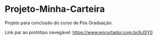 # Projeto-Minha-Carteira
Projeto para conclusão do curso de Pós Graduação.

Link par ao protótipo navegável: https://www.encurtador.com.br/hJSY0

